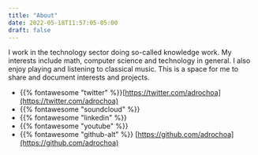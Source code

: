 ```yaml
---
title: "About"
date: 2022-05-18T11:57:05-05:00
draft: false
---
```

I work in the technology sector doing so-called knowledge work.
My interests include math, computer science and technology in general.
I also enjoy playing and listening to classical music.
This is a space for me to share and document interests and projects.

* {{% fontawesome "twitter" %}}[https://twitter.com/adrochoa](https://twitter.com/adrochoa)
* {{% fontawesome "soundcloud" %}}
* {{% fontawesome "linkedin" %}}
* {{% fontawesome "youtube" %}}
* {{% fontawesome "github-alt" %}} [https://github.com/adrochoa](https://github.com/adrochoa)
